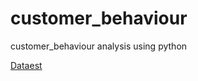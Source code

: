 # customer_behaviour
customer_behaviour analysis using python

[Dataest](https://www.kaggle.com/shivkp/customer-behaviour)
